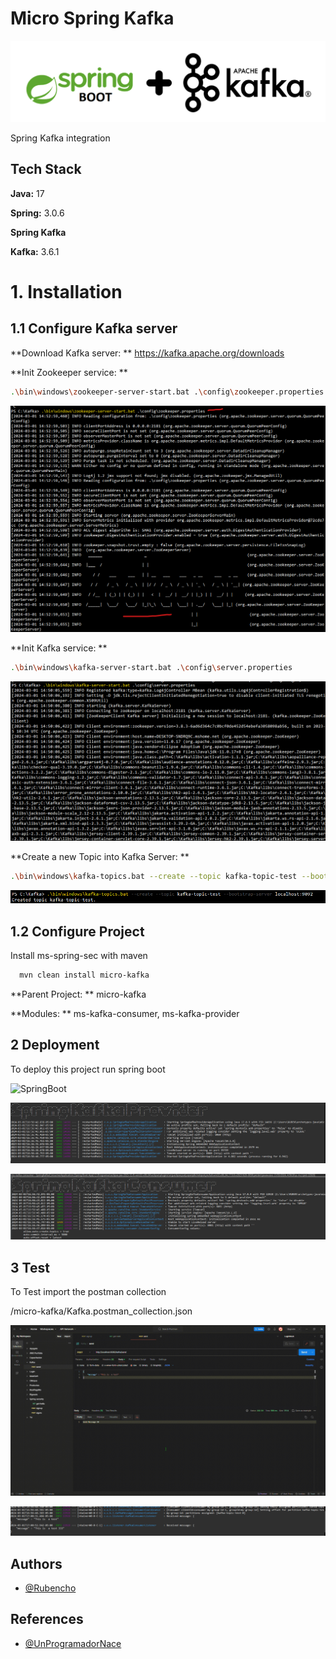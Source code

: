 # Micro Spring Kafka

![header](img/springkafka.png)

Spring Kafka integration

## Tech Stack

**Java:** 17

**Spring:** 3.0.6

**Spring Kafka** 

**Kafka:** 3.6.1

# 1. Installation

## 1.1 Configure Kafka server

**Download Kafka server: ** https://kafka.apache.org/downloads

**Init Zookeeper service: **

```bash
.\bin\windows\zookeeper-server-start.bat .\config\zookeeper.properties
```

![Zookeeper](img/Zookeeper.png)

**Init Kafka service: **

```bash
.\bin\windows\kafka-server-start.bat .\config\server.properties
```

![Kafka](img/kafka.png)

**Create a new Topic into Kafka Server: **

```bash
.\bin\windows\kafka-topics.bat --create --topic kafka-topic-test --bootstrap-server localhost:9092
```

![topic](img/topic.png)

## 1.2 Configure Project

Install ms-spring-sec with maven

```bash
  mvn clean install micro-kafka
```

**Parent Project: ** micro-kafka

**Modules: ** ms-kafka-consumer, ms-kafka-provider


## 2 Deployment

To deploy this project run spring boot

![SpringBoot](img/eclipse.gif)

![SpringProvider](img/provider.png)

![SpringConsumer](img/consumer.png)

## 3 Test

To Test import the postman collection

/micro-kafka/Kafka.postman_collection.json

![SpringBoot](img/postman.gif)

![test](img/test.png)

## Authors

- [@Rubencho](https://github.com/rubenchomazo/)


## References

- [@UnProgramadorNace](https://github.com/UnProgramadorNace/Spring-Apache-Kafka) 
